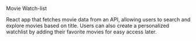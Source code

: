Movie Watch-list 

React app that fetches movie data from an API, allowing users to search and explore movies based on title. Users can also create a personalized watchlist by adding their favorite movies for easy access later.
